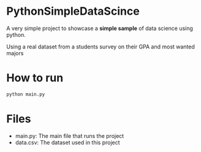 # PythonSimpleDataScince

A very simple project to showcase a **simple sample** of data science using python.

Using a real dataset from a students survey on their GPA and most wanted majors

# How to run

```bash
python main.py
```

# Files

- main.py: The main file that runs the project
- data.csv: The dataset used in this project